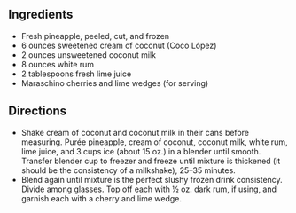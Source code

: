 Ingredients
-----------

- Fresh pineapple, peeled, cut, and frozen
- 6 ounces sweetened cream of coconut (Coco López)
- 2 ounces unsweetened coconut milk
- 8 ounces white rum
- 2 tablespoons fresh lime juice
- Maraschino cherries and lime wedges (for serving)


Directions
----------

- Shake cream of coconut and coconut milk in their cans before measuring. Purée pineapple, cream of coconut, coconut milk, white rum, lime juice, and 3 cups ice (about 15 oz.) in a blender until smooth. Transfer blender cup to freezer and freeze until mixture is thickened (it should be the consistency of a milkshake), 25–35 minutes.
- Blend again until mixture is the perfect slushy frozen drink consistency. Divide among glasses. Top off each with ½ oz. dark rum, if using, and garnish each with a cherry and lime wedge.
